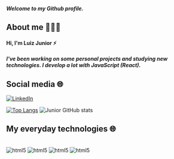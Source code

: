 ##### Welcome to my Github profile.

## About me 🙋🏽‍♂️
#### Hi, I'm Luiz Junior ⚡
##### I've been working on some personal projects and studying new technologies. I develop a lot with JavaScript (React).


## Social media 🌐
[![LinkedIn](https://img.shields.io/badge/LinkedIn-0077B5?style=for-the-badge&logo=linkedin&logoColor=white)](https://www.linkedin.com/in/luizcorreajr/)

[![Top Langs](https://github-readme-stats.vercel.app/api/top-langs/?username=lz-junior&theme=blue-green)](https://github.com/anuraghazra/github-readme-stats)
![Junior GitHub stats](https://github-readme-stats.vercel.app/api?username=lz-junior&theme=blue-green)


## My everyday technologies 🌐

<div style="display: inline-block"></br>
  <img align="center" alt="html5" src="https://img.shields.io/badge/HTML5-E34F26?style=for-the-badge&logo=html5&logoColor=white"/>
  <img align="center" alt="html5" src="https://img.shields.io/badge/CSS3-1572B6?style=for-the-badge&logo=css3&logoColor=white"/>
  <img align="center" alt="html5" src="https://img.shields.io/badge/JavaScript-323330?style=for-the-badge&logo=javascript&logoColor=F7DF1E"/>
  <img align="center" alt="html5" src="https://img.shields.io/badge/React-20232A?style=for-the-badge&logo=react&logoColor=61DAFB"/>
</div>



<!-- 
010010001001010110101010111010101010101010111101
Ver quais números serão usados!!!
-->
<!--
**lz-junior/lz-junior** is a ✨ _special_ ✨ repository because its `README.md` (this file) appears on your GitHub profile.


Here are some ideas to get you started:

- 🔭 I’m currently working on ...
- 🌱 I’m currently learning ...
- 👯 I’m looking to collaborate on ...
- 🤔 I’m looking for help with ...
- 💬 Ask me about ...
- 📫 How to reach me: ...
- 😄 Pronouns: ...
- ⚡ Fun fact: ...
-->
